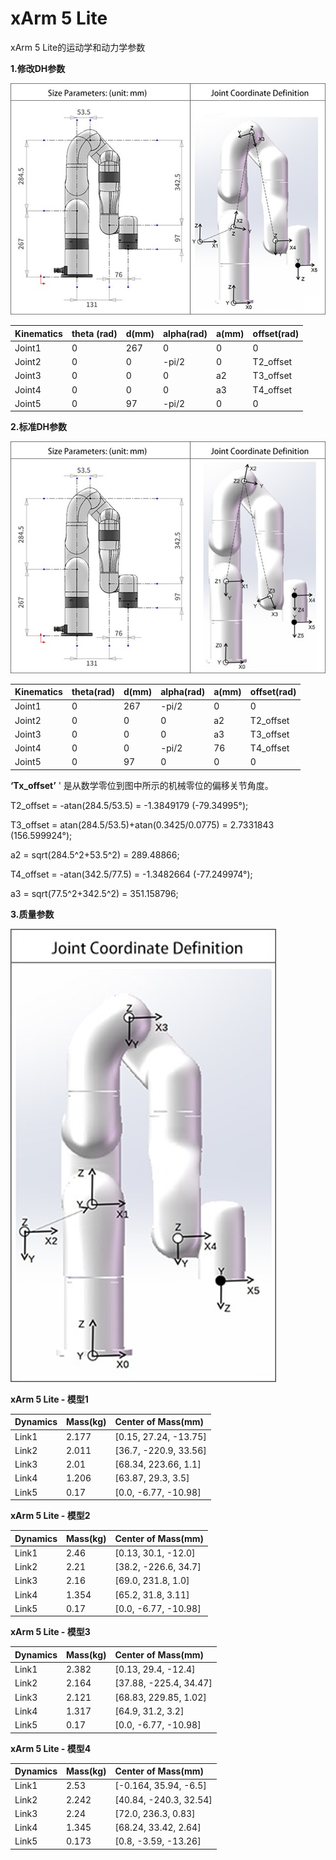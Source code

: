 # xArm 5 Lite

xArm 5 Lite的运动学和动力学参数

**1.修改DH参数**

![image](../../assets/image(39).png)

| Kinematics | theta (rad) | d(mm) | alpha(rad) | a(mm) | offset(rad) |
| ---------- | ----------- | ----- | ---------- | ----- | ----------- |
| Joint1     | 0           | 267   | 0          | 0     | 0           |
| Joint2     | 0           | 0     | -pi/2      | 0     | T2_offset   |
| Joint3     | 0           | 0     | 0          | a2    | T3_offset   |
| Joint4     | 0           | 0     | 0          | a3    | T4_offset   |
| Joint5     | 0           | 97    | -pi/2      | 0     | 0           |

**2.标准DH参数**

![image](../../assets/image(40).png)

| Kinematics | theta(rad) | d(mm) | alpha(rad) | a(mm) | offset(rad) |
| :--------- | :--------- | :---- | :--------- | :---- | :---------- |
| Joint1     | 0          | 267   | -pi/2      | 0     | 0           |
| Joint2     | 0          | 0     | 0          |a2   | T2_offset  |
| Joint3     | 0          | 0     | 0          |a3    | T3_offset   |
| Joint4     | 0          | 0     | -pi/2      | 76    | T4_offset   |
| Joint5     | 0          | 97    | 0          | 0     | 0           |

**‘Tx\_offset’** ' 是从数学零位到图中所示的机械零位的偏移关节角度。

T2_offset = -atan(284.5/53.5) = -1.3849179 (-79.34995°);

T3_offset = atan(284.5/53.5)+atan(0.3425/0.0775) = 2.7331843 (156.599924°);

a2 = sqrt(284.5^2+53.5^2) = 289.48866;

T4_offset = -atan(342.5/77.5) = -1.3482664 (-77.249974°);

a3 = sqrt(77.5^2+342.5^2) = 351.158796;


**3.质量参数**


![image](../../assets/image(41).png)

**xArm 5 Lite - 模型1**

| Dynamics | Mass(kg) | Center of Mass(mm)    |
| :------- | :------- | :-------------------- |
| Link1    | 2.177    | [0.15, 27.24, -13.75] |
| Link2    | 2.011    | [36.7, -220.9, 33.56] |
| Link3    | 2.01     | [68.34, 223.66, 1.1]  |
| Link4    | 1.206    | [63.87, 29.3, 3.5]    |
| Link5    | 0.17     | [0.0, -6.77, -10.98]  |

**xArm 5 Lite - 模型2**

| Dynamics | Mass(kg) | Center of Mass(mm)   |
| :------- | :------- | :------------------- |
| Link1    | 2.46     | [0.13, 30.1, -12.0]  |
| Link2    | 2.21     | [38.2, -226.6, 34.7] |
| Link3    | 2.16     | [69.0, 231.8, 1.0]   |
| Link4    | 1.354    | [65.2, 31.8, 3.11]   |
| Link5    | 0.17     | [0.0, -6.77, -10.98] |

**xArm 5 Lite - 模型3**

| Dynamics | Mass(kg) | Center of Mass(mm)     |
| :------- | :------- | :--------------------- |
| Link1    | 2.382    | [0.13, 29.4, -12.4]    |
| Link2    | 2.164    | [37.88, -225.4, 34.47] |
| Link3    | 2.121    | [68.83, 229.85, 1.02]  |
| Link4    | 1.317    | [64.9, 31.2, 3.2]      |
| Link5    | 0.17     | [0.0, -6.77, -10.98]   |

**xArm 5 Lite - 模型4**

| Dynamics | Mass(kg) | Center of Mass(mm)     |
| :------- | :------- | :--------------------- |
| Link1    | 2.53     | [-0.164, 35.94, -6.5]  |
| Link2    | 2.242    | [40.84, -240.3, 32.54] |
| Link3    | 2.24     | [72.0, 236.3, 0.83]    |
| Link4    | 1.345    | [68.24, 33.42, 2.64]   |
| Link5    | 0.173    | [0.8, -3.59, -13.26]   |

